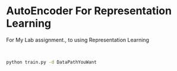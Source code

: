 # AutoEncoder For Representation Learning

For My Lab assignment., to using Representation Learning

<br/>

```cmd
python train.py -d DataPathYouWant
```